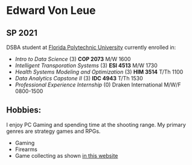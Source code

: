 # Edward Von Leue

## SP 2021 

DSBA student at [Florida Polytechnic University](https://www.floridapoly.edu) currently enrolled in: 

- _Intro to Data Science_ (3)
	**COP 2073** M/W 1600
- _Intelligent Transporation Systems_ (3)
	**ESI 4513** M/W 1730
- _Health Systems Modeling and Optimization_ (3)
	**HIM 3514** T/Th 1100
- _Data Analytics Capstone II_ (3)
	**IDC 4943** T/Th 1530
- _Professional Experience Internship_ (0)
	Draken International
	M/W/F 0800-1500

## Hobbies:

I enjoy PC Gaming and spending time at the shooting range. My primary genres are strategy games and RPGs.
- Gaming
- Firearms
- Game collecting as shown [in this website](https://steamcommunity.com/id/evileddead)
